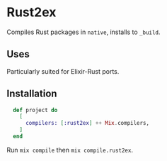 # Rust2ex
Compiles Rust packages in `native`, installs to `_build`.

## Uses
Particularly suited for Elixir-Rust ports.

## Installation
```elixir
  def project do
    [
      compilers: [:rust2ex] ++ Mix.compilers,
    ]
  end
```

Run `mix compile` then `mix compile.rust2ex`.
